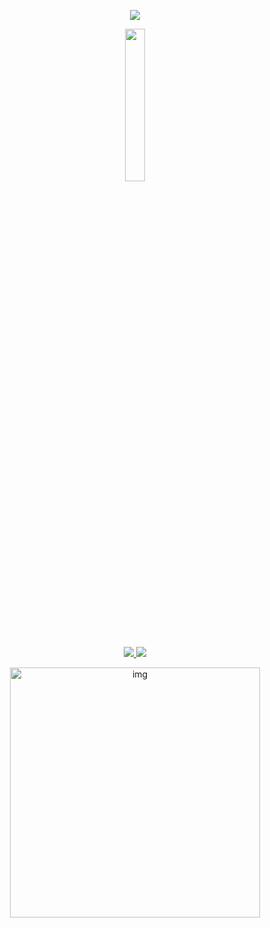 <p align="center">
<image src="https://readme-typing-svg.herokuapp.com?font=Iosevka&size=16&color=BC83E3&center=true&width=410&height=45&lines=A+Violet+ranged+Gedit+theme">
  </p>
  
  
<p align="center">
  <img width="25%" src="https://github.com/thefallnn.png" />
</p>
<div align="center">
    <p></p>
    <a href="https://github.com/thefallnn/dotfiles/stargazers">
        <img src="https://img.shields.io/github/stars/thefallnn/dotfiles?color=%23BB9AF7&labelColor=%231A1B26&style=for-the-badge">
    </a>
    <a href="https://github.com/thefallnn/dotfiles/network/members/">
        <img src="https://img.shields.io/github/forks/thefallnn/dotfiles?color=%237AA2F7&labelColor=%231A1B26&style=for-the-badge">
    </a>
</div>
<p align="center">
<img src="https://raw.githubusercontent.com/thefallnn/dotfiles/bspwm/samples/Jun26-19-06.png" alt="img" align="center" width="400px">
</p>
